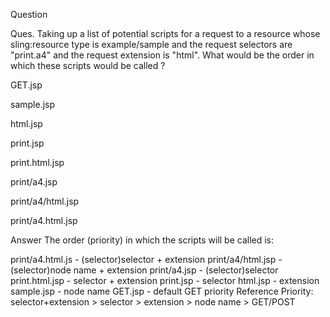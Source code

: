 Question

Ques. Taking up a list of potential scripts for a request to a resource whose sling:resource type is example/sample and the request selectors are "print.a4" and the request extension is "html". What would be the order in which these scripts would be called ?

GET.jsp

sample.jsp

html.jsp

print.jsp

print.html.jsp

print/a4.jsp

print/a4/html.jsp

print/a4.html.jsp

Answer
The order (priority) in which the scripts will be called is:

print/a4.html.js - (selector)selector + extension
print/a4/html.jsp - (selector)node name + extension
print/a4.jsp - (selector)selector
print.html.jsp - selector + extension
print.jsp - selector
html.jsp - extension
sample.jsp - node name
GET.jsp - default GET priority
Reference Priority: selector+extension > selector > extension > node name > GET/POST

